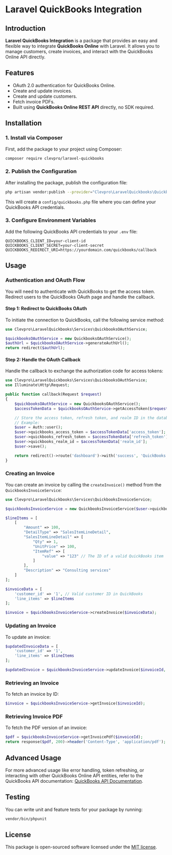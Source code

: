# Laravel QuickBooks Integration

## Introduction

**Laravel QuickBooks Integration** is a package that provides an easy and flexible way to integrate **QuickBooks Online** with Laravel. It allows you to manage customers, create invoices, and interact with the QuickBooks Online API directly.

## Features
- OAuth 2.0 authentication for QuickBooks Online.
- Create and update invoices.
- Create and update customers.
- Fetch invoice PDFs.
- Built using **QuickBooks Online REST API** directly, no SDK required.

## Installation

### 1. Install via Composer

First, add the package to your project using Composer:

```bash
composer require clevpro/laravel-quickbooks
```

### 2. Publish the Configuration

After installing the package, publish the configuration file:

```bash
php artisan vendor:publish --provider="Clevpro\LaravelQuickbooks\QuickbooksServiceProvider" --tag=config
```

This will create a `config/quickbooks.php` file where you can define your QuickBooks API credentials.

### 3. Configure Environment Variables

Add the following QuickBooks API credentials to your `.env` file:

```env
QUICKBOOKS_CLIENT_ID=your-client-id
QUICKBOOKS_CLIENT_SECRET=your-client-secret
QUICKBOOKS_REDIRECT_URI=https://yourdomain.com/quickbooks/callback
```

## Usage

### Authentication and OAuth Flow

You will need to authenticate with QuickBooks to get the access token. Redirect users to the QuickBooks OAuth page and handle the callback.

#### Step 1: Redirect to QuickBooks OAuth

To initiate the connection to QuickBooks, call the following service method:

```php
use Clevpro\LaravelQuickbooks\Services\QuickbooksOAuthService;

$quickbooksOAuthService = new QuickbooksOAuthService();
$authUrl = $quickbooksOAuthService->generateAuthUrl();
return redirect($authUrl);
```

#### Step 2: Handle the OAuth Callback

Handle the callback to exchange the authorization code for access tokens:

```php
use Clevpro\LaravelQuickbooks\Services\QuickbooksOAuthService;
use Illuminate\Http\Request;

public function callback(Request $request)
{
    $quickbooksOAuthService = new QuickbooksOAuthService();
    $accessTokenData = $quickbooksOAuthService->getAccessToken($request->input('code'));

    // Store the access token, refresh token, and realm ID in the database
    // Example:
    $user = Auth::user();
    $user->quickbooks_access_token = $accessTokenData['access_token'];
    $user->quickbooks_refresh_token = $accessTokenData['refresh_token'];
    $user->quickbooks_realm_id = $accessTokenData['realm_id'];
    $user->save();

    return redirect()->route('dashboard')->with('success', 'QuickBooks connected successfully!');
}
```

### Creating an Invoice

You can create an invoice by calling the `createInvoice()` method from the `QuickbooksInvoiceService`:

```php
use Clevpro\LaravelQuickbooks\Services\QuickbooksInvoiceService;

$quickbooksInvoiceService = new QuickbooksInvoiceService($user->quickbooks_access_token, $user->quickbooks_realm_id);

$lineItems = [
    [
        "Amount" => 100,
        "DetailType" => "SalesItemLineDetail",
        "SalesItemLineDetail" => [
            "Qty" => 1,
            "UnitPrice" => 100,
            "ItemRef" => [
                "value" => "123" // The ID of a valid QuickBooks item
            ]
        ],
        "Description" => "Consulting services"
    ]
];

$invoiceData = [
    'customer_id' => '1', // Valid customer ID in QuickBooks
    'line_items' => $lineItems
];

$invoice = $quickbooksInvoiceService->createInvoice($invoiceData);
```

### Updating an Invoice

To update an invoice:

```php
$updatedInvoiceData = [
    'customer_id' => '1',
    'line_items' => $lineItems
];

$updatedInvoice = $quickbooksInvoiceService->updateInvoice($invoiceId, $updatedInvoiceData);
```

### Retrieving an Invoice

To fetch an invoice by ID:

```php
$invoice = $quickbooksInvoiceService->getInvoice($invoiceId);
```

### Retrieving Invoice PDF

To fetch the PDF version of an invoice:

```php
$pdf = $quickbooksInvoiceService->getInvoicePdf($invoiceId);
return response($pdf, 200)->header('Content-Type', 'application/pdf');
```

## Advanced Usage

For more advanced usage like error handling, token refreshing, or interacting with other QuickBooks Online API entities, refer to the QuickBooks API documentation: [QuickBooks API Documentation](https://developer.intuit.com/app/developer/qbo/docs/get-started).

## Testing

You can write unit and feature tests for your package by running:

```bash
vendor/bin/phpunit
```

## License

This package is open-sourced software licensed under the [MIT license](https://opensource.org/licenses/MIT).
